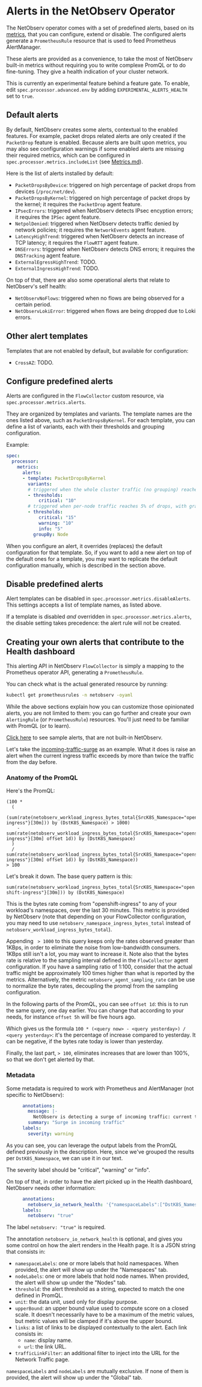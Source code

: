 # Alerts in the NetObserv Operator

The NetObserv operator comes with a set of predefined alerts, based on its [metrics](./Metrics.md), that you can configure, extend or disable.
The configured alerts generate a `PrometheusRule` resource that is used to feed Prometheus AlertManager.

These alerts are provided as a convenience, to take the most of NetObserv built-in metrics without requiring you to write complexe PromQL or to do fine-tuning. They give a health indication of your cluster network.

This is currently an experimental feature behind a feature gate. To enable, edit `spec.processor.advanced.env` by adding `EXPERIMENTAL_ALERTS_HEALTH` set to `true`.

## Default alerts

By default, NetObserv creates some alerts, contextual to the enabled features. For example, packet drops related alerts are only created if the `PacketDrop` feature is enabled. Because alerts are built upon metrics, you may also see configuration warnings if some enabled alerts are missing their required metrics, which can be configured in `spec.processor.metrics.includeList` (see [Metrics.md](./Metrics.md)).

Here is the list of alerts installed by default:

- `PacketDropsByDevice`: triggered on high percentage of packet drops from devices (`/proc/net/dev`).
- `PacketDropsByKernel`: triggered on high percentage of packet drops by the kernel; it requires the `PacketDrop` agent feature.
- `IPsecErrors`: triggered when NetObserv detects IPsec encyption errors; it requires the `IPSec` agent feature.
- `NetpolDenied`: triggered when NetObserv detects traffic denied by network policies; it requires the `NetworkEvents` agent feature.
- `LatencyHighTrend`: triggered when NetObserv detects an increase of TCP latency; it requires the `FlowRTT` agent feature.
- `DNSErrors`: triggered when NetObserv detects DNS errors; it requires the `DNSTracking` agent feature.
- `ExternalEgressHighTrend`: TODO.
- `ExternalIngressHighTrend`: TODO.

On top of that, there are also some operational alerts that relate to NetObserv's self health:

- `NetObservNoFlows`: triggered when no flows are being observed for a certain period.
- `NetObservLokiError`: triggered when flows are being dropped due to Loki errors.

## Other alert templates

Templates that are not enabled by default, but available for configuration:

- `CrossAZ`: TODO.

## Configure predefined alerts

Alerts are configured in the `FlowCollector` custom resource, via `spec.processor.metrics.alerts`.

They are organized by templates and variants. The template names are the ones listed above, such as `PacketDropsByKernel`. For each template, you can define a list of variants, each with their thresholds and grouping configuration.

Example:

```yaml
spec:
  processor:
    metrics:
      alerts:
      - template: PacketDropsByKernel
        variants:
        # triggered when the whole cluster traffic (no grouping) reaches 10% of drops
        - thresholds:
            critical: "10"
        # triggered when per-node traffic reaches 5% of drops, with gradual severity
        - thresholds:
            critical: "15"
            warning: "10"
            info: "5"
          groupBy: Node
```

When you configure an alert, it overrides (replaces) the default configuration for that template. So, if you want to add a new alert on top of the default ones for a template, you may want to replicate the default configuration manually, which is described in the section above.

## Disable predefined alerts

Alert templates can be disabled in `spec.processor.metrics.disableAlerts`. This settings accepts a list of template names, as listed above.

If a template is disabled _and_ overridden in `spec.processor.metrics.alerts`, the disable setting takes precedence: the alert rule will not be created.

## Creating your own alerts that contribute to the Health dashboard

This alerting API in NetObserv `FlowCollector` is simply a mapping to the Prometheus operator API, generating a `PrometheusRule`.

You can check what is the actual generated resource by running:

```bash
kubectl get prometheusrules -n netobserv -oyaml
```

While the above sections explain how you can customize those opinionated alerts, you are not limited to them: you can go further and create your own `AlertingRule` (or `PrometheusRule`) resources. You'll just need to be familiar with PromQL (or to learn).

[Click here](../config/samples/alerts) to see sample alerts, that are not built-in NetObserv.

Let's take the [incoming-traffic-surge](../config/samples/alerts/incoming-traffic-surge.yaml) as an example. What it does is raise an alert when the current ingress traffic exceeds by more than twice the traffic from the day before.

### Anatomy of the PromQL

Here's the PromQL:

```
(100 *
  (
    (sum(rate(netobserv_workload_ingress_bytes_total{SrcK8S_Namespace="openshift-ingress"}[30m])) by (DstK8S_Namespace) > 1000)
    - sum(rate(netobserv_workload_ingress_bytes_total{SrcK8S_Namespace="openshift-ingress"}[30m] offset 1d)) by (DstK8S_Namespace)
  )
  / sum(rate(netobserv_workload_ingress_bytes_total{SrcK8S_Namespace="openshift-ingress"}[30m] offset 1d)) by (DstK8S_Namespace))
> 100
```

Let's break it down. The base query pattern is this:

`sum(rate(netobserv_workload_ingress_bytes_total{SrcK8S_Namespace="openshift-ingress"}[30m])) by (DstK8S_Namespace)`

This is the bytes rate coming from "openshift-ingress" to any of your workload's namespaces, over the last 30 minutes. This metric is provided by NetObserv (note that depending on your FlowCollector configuration, you may need to use `netobserv_namespace_ingress_bytes_total` instead of `netobserv_workload_ingress_bytes_total`).

Appending ` > 1000` to this query keeps only the rates observed greater than 1KBps, in order to eliminate the noise from low-bandwidth consumers. 1KBps still isn't a lot, you may want to increase it. Note also that the bytes rate is relative to the sampling interval defined in the `FlowCollector` agent configuration. If you have a sampling ratio of 1:100, consider that the actual traffic might be approximately 100 times higher than what is reported by the metrics. Alternatively, the metric `netobserv_agent_sampling_rate` can be use to normalize the byte rates, decoupling the promql from the sampling configuration.

In the following parts of the PromQL, you can see `offset 1d`: this is to run the same query, one day earlier. You can change that according to your needs, for instance `offset 5h` will be five hours ago.

Which gives us the formula `100 * (<query now> - <query yesterday>) / <query yesterday>`: it's the percentage of increase compared to yesterday. It can be negative, if the bytes rate today is lower than yesterday.

Finally, the last part, `> 100`, eliminates increases that are lower than 100%, so that we don't get alerted by that.

### Metadata

Some metadata is required to work with Prometheus and AlertManager (not specific to NetObserv):

```yaml
      annotations:
        message: |-
          NetObserv is detecting a surge of incoming traffic: current traffic to {{ $labels.DstK8S_Namespace }} has increased by more than 100% since yesterday.
        summary: "Surge in incoming traffic"
      labels:
        severity: warning
```

As you can see, you can leverage the output labels from the PromQL defined previously in the description. Here, since we've grouped the results per `DstK8S_Namespace`, we can use it in our text.

The severity label should be "critical", "warning" or "info".

On top of that, in order to have the alert picked up in the Health dashboard, NetObserv needs other information:

```yaml
      annotations:
        netobserv_io_network_health: '{"namespaceLabels":["DstK8S_Namespace"],"threshold":"100","unit":"%","upperBound":"500"}'
      labels:
        netobserv: "true"
```

The label `netobserv: "true"` is required.

The annotation `netobserv_io_network_health` is optional, and gives you some control on how the alert renders in the Health page. It is a JSON string that consists in:
- `namespaceLabels`: one or more labels that hold namespaces. When provided, the alert will show up under the "Namespaces" tab.
- `nodeLabels`: one or more labels that hold node names. When provided, the alert will show up under the "Nodes" tab.
- `threshold`: the alert threshold as a string, expected to match the one defined in PromQL.
- `unit`: the data unit, used only for display purpose.
- `upperBound`: an upper bound value used to compute score on a closed scale. It doesn't necessarily have to be a maximum of the metric values, but metric values will be clamped if it's above the upper bound.
- `links`: a list of links to be displayed contextually to the alert. Each link consists in:
  - `name`: display name.
  - `url`: the link URL.
- `trafficLinkFilter`: an additional filter to inject into the URL for the Network Traffic page.

`namespaceLabels` and `nodeLabels` are mutually exclusive. If none of them is provided, the alert will show up under the "Global" tab.
